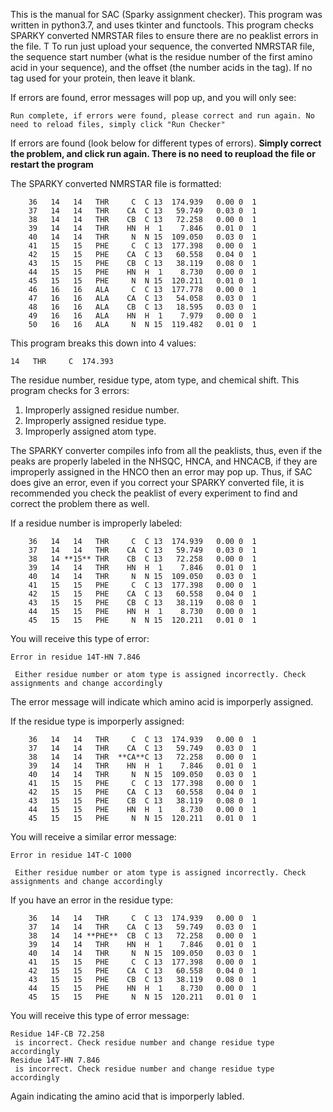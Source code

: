 This is the manual for SAC (Sparky assignment checker). This program was written in python3.7, and uses tkinter and functools.
This program checks SPARKY converted NMRSTAR files to ensure there are no peaklist errors in the file. T
To run just upload your sequence, the converted NMRSTAR file, the sequence start number (what is the residue number of the first amino acid in your sequence), and the offset (the number acids in the tag). If no tag used for your protein, then leave it blank. 

If errors are found, error messages will pop up, and you will only see:
```
Run complete, if errors were found, please correct and run again. No need to reload files, simply click "Run Checker"
```
If errors are found (look below for different types of errors). **Simply correct the problem, and click run again. There is no need to reupload the file or restart the program**

The SPARKY converted NMRSTAR file is formatted:
```
    36   14   14   THR     C  C 13  174.939   0.00 0  1
    37   14   14   THR    CA  C 13   59.749   0.03 0  1
    38   14   14   THR    CB  C 13   72.258   0.00 0  1
    39   14   14   THR    HN  H  1    7.846   0.01 0  1
    40   14   14   THR     N  N 15  109.050   0.03 0  1
    41   15   15   PHE     C  C 13  177.398   0.00 0  1
    42   15   15   PHE    CA  C 13   60.558   0.04 0  1
    43   15   15   PHE    CB  C 13   38.119   0.08 0  1
    44   15   15   PHE    HN  H  1    8.730   0.00 0  1
    45   15   15   PHE     N  N 15  120.211   0.01 0  1
    46   16   16   ALA     C  C 13  177.778   0.00 0  1
    47   16   16   ALA    CA  C 13   54.058   0.03 0  1
    48   16   16   ALA    CB  C 13   18.595   0.03 0  1
    49   16   16   ALA    HN  H  1    7.979   0.00 0  1
    50   16   16   ALA     N  N 15  119.482   0.01 0  1
 ```
 This program breaks this down into 4 values:
 ```
 14   THR     C  174.393 
 ```
 The residue number, residue type, atom type, and chemical shift. 
 This program checks for 3 errors:
 1. Improperly assigned residue number. 
 2. Improperly assigned residue type. 
 3. Improperly assigned atom type. 
 
The SPARKY converter compiles info from all the peaklists, thus, even if the peaks are properly labeled in the NHSQC, HNCA, and HNCACB, if they are improperly assigned in the HNCO then an error may pop up. Thus, if SAC does give an error, even if you correct your SPARKY converted file, it is recommended you check the peaklist of every experiment to find and correct the problem there as well. 

If a residue number is improperly labeled:
```
    36   14   14   THR     C  C 13  174.939   0.00 0  1
    37   14   14   THR    CA  C 13   59.749   0.03 0  1
    38   14 **15** THR    CB  C 13   72.258   0.00 0  1
    39   14   14   THR    HN  H  1    7.846   0.01 0  1
    40   14   14   THR     N  N 15  109.050   0.03 0  1
    41   15   15   PHE     C  C 13  177.398   0.00 0  1
    42   15   15   PHE    CA  C 13   60.558   0.04 0  1
    43   15   15   PHE    CB  C 13   38.119   0.08 0  1
    44   15   15   PHE    HN  H  1    8.730   0.00 0  1
    45   15   15   PHE     N  N 15  120.211   0.01 0  1
```
You will receive this type of error:
```
Error in residue 14T-HN 7.846

 Either residue number or atom type is assigned incorrectly. Check assignments and change accordingly
```
The error message will indicate which amino acid is imporperly assigned. 

If the residue type is imporperly assigned:
```
    36   14   14   THR     C  C 13  174.939   0.00 0  1
    37   14   14   THR    CA  C 13   59.749   0.03 0  1
    38   14   14   THR  **CA**C 13   72.258   0.00 0  1
    39   14   14   THR    HN  H  1    7.846   0.01 0  1
    40   14   14   THR     N  N 15  109.050   0.03 0  1
    41   15   15   PHE     C  C 13  177.398   0.00 0  1
    42   15   15   PHE    CA  C 13   60.558   0.04 0  1
    43   15   15   PHE    CB  C 13   38.119   0.08 0  1
    44   15   15   PHE    HN  H  1    8.730   0.00 0  1
    45   15   15   PHE     N  N 15  120.211   0.01 0  1
```
You will receive a similar error message:
```
Error in residue 14T-C 1000

 Either residue number or atom type is assigned incorrectly. Check assignments and change accordingly
```
If you have an error in the residue type:
```
    36   14   14   THR     C  C 13  174.939   0.00 0  1
    37   14   14   THR    CA  C 13   59.749   0.03 0  1
    38   14   14 **PHE**  CB  C 13   72.258   0.00 0  1
    39   14   14   THR    HN  H  1    7.846   0.01 0  1
    40   14   14   THR     N  N 15  109.050   0.03 0  1
    41   15   15   PHE     C  C 13  177.398   0.00 0  1
    42   15   15   PHE    CA  C 13   60.558   0.04 0  1
    43   15   15   PHE    CB  C 13   38.119   0.08 0  1
    44   15   15   PHE    HN  H  1    8.730   0.00 0  1
    45   15   15   PHE     N  N 15  120.211   0.01 0  1
```  

You will receive this type of error message:
```
Residue 14F-CB 72.258
 is incorrect. Check residue number and change residue type accordingly
Residue 14T-HN 7.846
 is incorrect. Check residue number and change residue type accordingly
 ```
 Again indicating the amino acid that is imporperly labled. 
